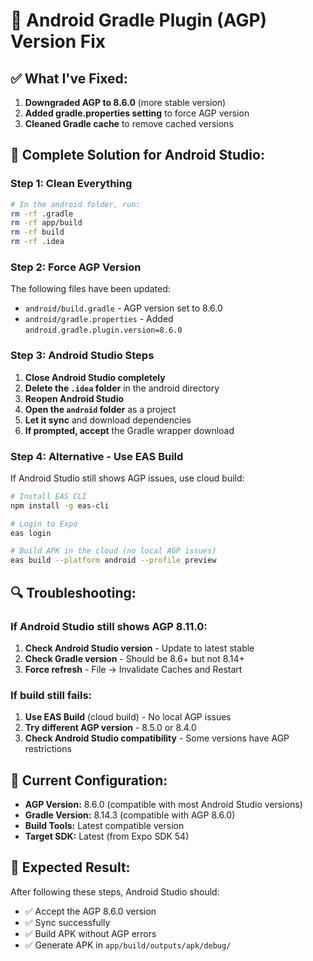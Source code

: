 # 🔧 Android Gradle Plugin (AGP) Version Fix

## ✅ **What I've Fixed:**

1. **Downgraded AGP to 8.6.0** (more stable version)
2. **Added gradle.properties setting** to force AGP version
3. **Cleaned Gradle cache** to remove cached versions

## 🎯 **Complete Solution for Android Studio:**

### **Step 1: Clean Everything**
```bash
# In the android folder, run:
rm -rf .gradle
rm -rf app/build
rm -rf build
rm -rf .idea
```

### **Step 2: Force AGP Version**
The following files have been updated:
- `android/build.gradle` - AGP version set to 8.6.0
- `android/gradle.properties` - Added `android.gradle.plugin.version=8.6.0`

### **Step 3: Android Studio Steps**
1. **Close Android Studio completely**
2. **Delete the `.idea` folder** in the android directory
3. **Reopen Android Studio**
4. **Open the `android` folder** as a project
5. **Let it sync** and download dependencies
6. **If prompted, accept** the Gradle wrapper download

### **Step 4: Alternative - Use EAS Build**
If Android Studio still shows AGP issues, use cloud build:
```bash
# Install EAS CLI
npm install -g eas-cli

# Login to Expo
eas login

# Build APK in the cloud (no local AGP issues)
eas build --platform android --profile preview
```

## 🔍 **Troubleshooting:**

### **If Android Studio still shows AGP 8.11.0:**
1. **Check Android Studio version** - Update to latest stable
2. **Check Gradle version** - Should be 8.6+ but not 8.14+
3. **Force refresh** - File → Invalidate Caches and Restart

### **If build still fails:**
1. **Use EAS Build** (cloud build) - No local AGP issues
2. **Try different AGP version** - 8.5.0 or 8.4.0
3. **Check Android Studio compatibility** - Some versions have AGP restrictions

## 📱 **Current Configuration:**
- **AGP Version:** 8.6.0 (compatible with most Android Studio versions)
- **Gradle Version:** 8.14.3 (compatible with AGP 8.6.0)
- **Build Tools:** Latest compatible version
- **Target SDK:** Latest (from Expo SDK 54)

## 🎉 **Expected Result:**
After following these steps, Android Studio should:
- ✅ Accept the AGP 8.6.0 version
- ✅ Sync successfully
- ✅ Build APK without AGP errors
- ✅ Generate APK in `app/build/outputs/apk/debug/`
